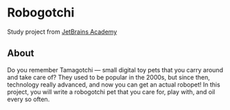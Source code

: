 # Robogotchi
Study project from [JetBrains Academy](https://hyperskill.org/projects/145)

## About
Do you remember Tamagotchi — small digital toy pets that you carry around and take care of? They used to be popular in the 2000s, but since then, technology really advanced, and now you can get an actual robopet! In this project, you will write a robogotchi pet that you care for, play with, and oil every so often.
